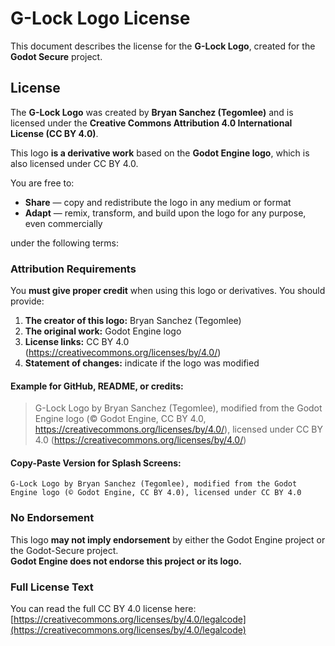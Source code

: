 # G-Lock Logo License

This document describes the license for the **G-Lock Logo**, created for the **Godot Secure** project.

## License

The **G-Lock Logo** was created by **Bryan Sanchez (Tegomlee)** and is licensed under the **Creative Commons Attribution 4.0 International License (CC BY 4.0)**.

This logo **is a derivative work** based on the **Godot Engine logo**, which is also licensed under CC BY 4.0.

You are free to:

- **Share** — copy and redistribute the logo in any medium or format  
- **Adapt** — remix, transform, and build upon the logo for any purpose, even commercially  

under the following terms:

### Attribution Requirements

You **must give proper credit** when using this logo or derivatives. You should provide:

1. **The creator of this logo:** Bryan Sanchez (Tegomlee)  
2. **The original work:** Godot Engine logo  
3. **License links:** CC BY 4.0 (https://creativecommons.org/licenses/by/4.0/)  
4. **Statement of changes:** indicate if the logo was modified  

#### Example for GitHub, README, or credits:

> G-Lock Logo by Bryan Sanchez (Tegomlee), modified from the Godot Engine logo (© Godot Engine, CC BY 4.0, https://creativecommons.org/licenses/by/4.0/), licensed under CC BY 4.0 (https://creativecommons.org/licenses/by/4.0/)

#### Copy-Paste Version for Splash Screens:

```text
G-Lock Logo by Bryan Sanchez (Tegomlee), modified from the Godot Engine logo (© Godot Engine, CC BY 4.0), licensed under CC BY 4.0
```

### No Endorsement

This logo **may not imply endorsement** by either the Godot Engine project or the Godot-Secure project.  
**Godot Engine does not endorse this project or its logo.**

### Full License Text

You can read the full CC BY 4.0 license here: [https://creativecommons.org/licenses/by/4.0/legalcode](https://creativecommons.org/licenses/by/4.0/legalcode)
